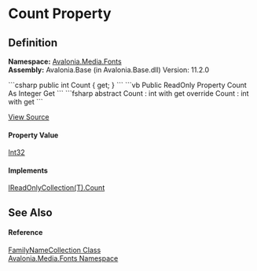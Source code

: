 # Count Property




## Definition
**Namespace:** <a href="N_Avalonia_Media_Fonts">Avalonia.Media.Fonts</a>  
**Assembly:** Avalonia.Base (in Avalonia.Base.dll) Version: 11.2.0

<Tabs groupId="api-code-preview">
<TabItem value="csharp" label="C#">
```csharp
public int Count { get; }
```
</TabItem>
<TabItem value="vb" label="VB">
```vb
Public ReadOnly Property Count As Integer
	Get
```
</TabItem>
<TabItem value="fsharp" label="F#">
```fsharp
abstract Count : int with get
override Count : int with get
```
</TabItem>
</Tabs>



<a href="https://github.com/AvaloniaUI/Avalonia/tree/master/src/Avalonia.Base/Media/Fonts/FamilyNameCollection.cs#L148" title="View the source code">View Source</a>



#### Property Value
<a href="https://learn.microsoft.com/dotnet/api/system.int32" target="_blank" rel="noopener noreferrer">Int32</a>

#### Implements
<a href="https://learn.microsoft.com/dotnet/api/system.collections.generic.ireadonlycollection-1.count" target="_blank" rel="noopener noreferrer">IReadOnlyCollection(T).Count</a>  


## See Also


#### Reference
<a href="T_Avalonia_Media_Fonts_FamilyNameCollection">FamilyNameCollection Class</a>  
<a href="N_Avalonia_Media_Fonts">Avalonia.Media.Fonts Namespace</a>  

